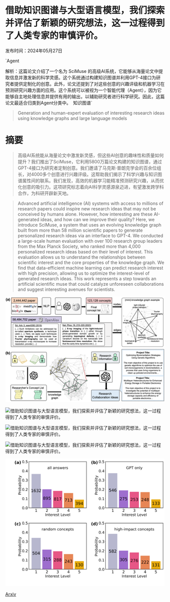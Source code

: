 # 借助知识图谱与大型语言模型，我们探索并评估了新颖的研究想法，这一过程得到了人类专家的审慎评价。

发布时间：2024年05月27日

`Agent

解析：这篇论文介绍了一个名为 SciMuse 的高级AI系统，它能够从海量论文中提取信息并激发新的科学灵感。这个系统通过构建知识图谱并利用GPT-4接口为研究者提供定制化的创意。此外，论文还提到了对这些创意的兴趣评级和机器学习在预测研究兴趣方面的应用。这个系统可以被视为一个智能代理（Agent），因为它能够自主地处理信息并提供有用的输出，以辅助研究者进行科学研究。因此，这篇论文最适合归类到Agent分类中。` `知识图谱`

> Generation and human-expert evaluation of interesting research ideas using knowledge graphs and large language models

# 摘要

> 高级AI系统能从海量论文中激发新灵感，但这些AI创意的趣味性和质量如何提升？我们推出了SciMuse，它利用5800万篇论文构建的知识图谱，通过GPT-4接口为研究者定制创意。我们邀请了马克斯·普朗克学会的百余位组长，对4000多个创意进行兴趣评级。这帮助我们揭示了科学兴趣与知识图谱属性间的联系。我们发现，高效的机器学习能精准预测研究兴趣，从而优化创意的吸引力。这项研究标志着向AI科学灵感源泉迈进，有望激发跨学科合作，为科研开辟新天地。

> Advanced artificial intelligence (AI) systems with access to millions of research papers could inspire new research ideas that may not be conceived by humans alone. However, how interesting are these AI-generated ideas, and how can we improve their quality? Here, we introduce SciMuse, a system that uses an evolving knowledge graph built from more than 58 million scientific papers to generate personalized research ideas via an interface to GPT-4. We conducted a large-scale human evaluation with over 100 research group leaders from the Max Planck Society, who ranked more than 4,000 personalized research ideas based on their level of interest. This evaluation allows us to understand the relationships between scientific interest and the core properties of the knowledge graph. We find that data-efficient machine learning can predict research interest with high precision, allowing us to optimize the interest-level of generated research ideas. This work represents a step towards an artificial scientific muse that could catalyze unforeseen collaborations and suggest interesting avenues for scientists.

![借助知识图谱与大型语言模型，我们探索并评估了新颖的研究想法，这一过程得到了人类专家的审慎评价。](../../../paper_images/2405.17044/Fig1_SemNet.png)

![借助知识图谱与大型语言模型，我们探索并评估了新颖的研究想法，这一过程得到了人类专家的审慎评价。](../../../paper_images/2405.17044/Fig2_MPG_Result.png)

![借助知识图谱与大型语言模型，我们探索并评估了新颖的研究想法，这一过程得到了人类专家的审慎评价。](../../../paper_images/2405.17044/Fig4_combined_new.png)

![借助知识图谱与大型语言模型，我们探索并评估了新颖的研究想法，这一过程得到了人类专家的审慎评价。](../../../paper_images/2405.17044/Fig5_Interest_NN.png)

![借助知识图谱与大型语言模型，我们探索并评估了新颖的研究想法，这一过程得到了人类专家的审慎评价。](../../../paper_images/2405.17044/results_combined_appendix.png)

[Arxiv](https://arxiv.org/abs/2405.17044)